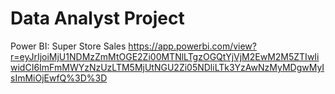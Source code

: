 # Data Analyst Project
Power BI: Super Store Sales https://app.powerbi.com/view?r=eyJrIjoiMjU1NDMzZmMtOGE2Zi00MTNlLTgzOGQtYjVjM2EwM2M5ZTIwIiwidCI6ImFmMWYzNzUzLTM5MjUtNGU2Zi05NDliLTk3YzAwNzMyMDgwMyIsImMiOjEwfQ%3D%3D


